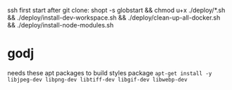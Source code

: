 ssh first start after git clone: shopt -s globstart && chmod u+x ./deploy/*.sh &&  ./deploy/install-dev-workspace.sh && ./deploy/clean-up-all-docker.sh && ./deploy/install-node-modules.sh
# godj

needs these apt packages to build styles package
```apt-get install -y libjpeg-dev libpng-dev libtiff-dev libgif-dev libwebp-dev```